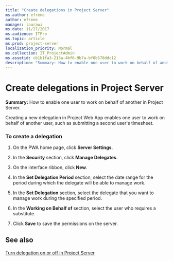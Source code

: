 ```yaml
---
title: "Create delegations in Project Server"
ms.author: efrene
author: efrene
manager: laurawi
ms.date: 11/27/2017
ms.audience: ITPro
ms.topic: article
ms.prod: project-server
localization_priority: Normal
ms.collection: IT_ProjectAdmin
ms.assetid: cb1b1fa3-213a-4bf6-9b7a-bf0b578ddc12
description: "Summary: How to enable one user to work on behalf of another in Project Server."
---
```


# Create delegations in Project Server
 
 **Summary:** How to enable one user to work on behalf of another in Project Server.
  
Creating a new delegation in Project Web App enables one user to work on behalf of another user, such as submitting a second user's timesheet.
  
### To create a delegation

1. On the PWA home page, click **Server Settings**.
    
2. In the **Security** section, click **Manage Delegates**.
    
3. On the interface ribbon, click **New**.
    
4. In the **Set Delegation Period** section, select the date range for the period during which the delegate will be able to manage work.
    
5. In the **Set Delegation** section, select the delegate that you want to manage work during the specified period.
    
6. In the **Working on Behalf of** section, select the user who requires a substitute.
    
7. Click **Save** to save the permissions on the server.
    
## See also

#### 

[Turn delegation on or off in Project Server](turn-delegation-on-or-off-in-project-server.md)

